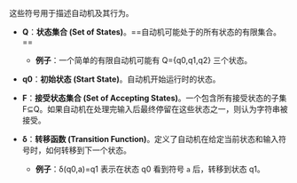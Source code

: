 
这些符号用于描述自动机及其行为。

- **Q**：**状态集合 (Set of States)**。==自动机可能处于的所有状态的有限集合。==
    
    - **例子**：一个简单的有限自动机可能有 Q={q0​,q1​,q2​} 三个状态。
        
- **q0​**：**初始状态 (Start State)**。自动机开始运行时的状态。
    
- **F**：**接受状态集合 (Set of Accepting States)**。一个包含所有接受状态的子集 F⊆Q。如果自动机在处理完输入后最终停留在这些状态之一，则认为字符串被接受。
    
- **δ**：**转移函数 (Transition Function)**。定义了自动机在给定当前状态和输入符号时，如何转移到下一个状态。
    
    - **例子**：δ(q0​,a)=q1​ 表示在状态 q0​ 看到符号 `a` 后，转移到状态 q1​。